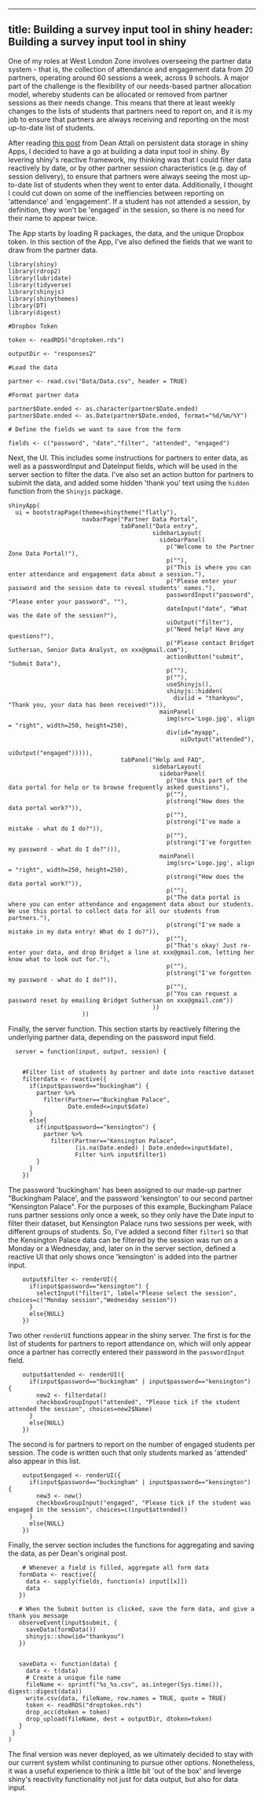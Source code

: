 ------
title: Building a survey input tool in shiny
header: Building a survey input tool in shiny
------

One of my roles at West London Zone involves overseeing the partner data system - that is, the collection of attendance and engagement data from 20 partners, operating around 60 sessions a week, across 9 schools. A major part of the challenge is the flexibility of our needs-based partner allocation model, whereby students can be allocated or removed from partner sessions as their needs change. This means that there at least weekly changes to the lists of students that partners need to report on, and it is my job to ensure that partners are always receiving and reporting on the most up-to-date list of students.

After reading [this post](https://shiny.rstudio.com/articles/persistent-data-storage.html) from Dean Attali on persistent data storage in shiny Apps, I decided to have a go at building a data input tool in shiny. By levering shiny's reactive framework, my thinking was that I could filter data reactively by date, or by other partner session characteristics (e.g. day of session delivery), to ensure that partners were always seeing the most up-to-date list of students when they went to enter data. Additionally, I thought I could cut down on some of the ineffiencies between reporting on 'attendance' and 'engagement'. If a student has not attended a session, by definition, they won't be 'engaged' in the session, so there is no need for their name to appear twice.

The App starts by loading R packages, the data, and the unique Dropbox token. In this section of the App, I've also defined the fields that we want to draw from the partner data.

```
library(shiny)
library(rdrop2)
library(lubridate)
library(tidyverse)
library(shinyjs)
library(shinythemes)
library(DT)
library(digest)

#Dropbox Token 

token <- readRDS("droptoken.rds")

outputDir <- "responses2"

#Load the data

partner <- read.csv("Data/Data.csv", header = TRUE)

#Format partner data

partner$Date.ended <- as.character(partner$Date.ended)
partner$Date.ended <- as.Date(partner$Date.ended, format="%d/%m/%Y")

# Define the fields we want to save from the form

fields <- c("password", "date","filter", "attended", "engaged")
```

Next, the UI. This includes some instructions for partners to enter data, as well as a passwordInput and DateInput fields, which will be used in the server section to filter the data. I've also set an action button for partners to subimit the data, and added some hidden 'thank you' text using the `hidden` function from the `Shinyjs` package. 

```
shinyApp(
  ui = bootstrapPage(theme=shinytheme("flatly"),
                     navbarPage("Partner Data Portal",
                                tabPanel("Data entry",
                                         sidebarLayout(   
                                           sidebarPanel(
                                             p("Welcome to the Partner Zone Data Portal!"),
                                             p(""),
                                             p("This is where you can enter attendance and engagement data about a session."),
                                             p("Please enter your password and the session date to reveal students' names."),
                                             passwordInput("password", "Please enter your password", ""),
                                             dateInput("date", "What was the date of the session?"),
                                             uiOutput("filter"),
                                             p("Need help? Have any questions?"),
                                             p("Please contact Bridget Suthersan, Senior Data Analyst, on xxx@gmail.com"),
                                             actionButton("submit", "Submit Data"),
                                             p(""),
                                             p(""),
                                             useShinyjs(),
                                             shinyjs::hidden(
                                               div(id = "thankyou", "Thank you, your data has been received!"))),
                                           mainPanel(
                                             img(src='Logo.jpg', align = "right", width=250, height=250),
                                             div(id="myapp",
                                                 uiOutput("attended"),
                                                 uiOutput("engaged"))))),
                                tabPanel("Help and FAQ",
                                         sidebarLayout(   
                                           sidebarPanel(
                                             p("Use this part of the data portal for help or to browse frequently asked questions"),
                                             p(""),
                                             p(strong("How does the data portal work?")),
                                             p(""),
                                             p(strong("I've made a mistake - what do I do?")),
                                             p(""),
                                             p(strong("I've forgotten my password - what do I do?"))),
                                           mainPanel( 
                                             img(src='Logo.jpg', align = "right", width=250, height=250),
                                             p(strong("How does the data portal work?")),
                                             p(""),
                                             p("The data portal is where you can enter attendance and engagement data about our students. We use this portal to collect data for all our students from partners."),
                                             p(strong("I've made a mistake in my data entry! What do I do?")),
                                             p(""),
                                             p("That's okay! Just re-enter your data, and drop Bridget a line at xxx@gmail.com, letting her know what to look out for."),
                                             p(""),
                                             p(strong("I've forgotten my password - what do I do?")),
                                             p(""),
                                             p("You can request a password reset by emailing Bridget Suthersan on xxx@gmail.com"))
                                         ))
                     ))
```

Finally, the server function. This section starts by reactively filtering the underlying partner data, depending on the password input field.

```
  server = function(input, output, session) {
    
  
    #Filter list of students by partner and date into reactive dataset  
    filterdata <- reactive({
      if(input$password=="buckingham") { 
        partner %>%
          filter(Partner=="Buckingham Palace",
                 Date.ended<=input$date)
      }
      else{
        if(input$password=="kensington") {
          partner %>%
            filter(Partner=="Kensington Palace", 
                   (is.na(Date.ended) | Date.ended<=input$date),
                   Filter %in% input$filter1)
        }
      }
    })
   ```
The password 'buckingham' has been assigned to our made-up partner "Buckingham Palace', and the password 'kensington' to our second partner "Kensington Palace". For the purposes of this example, Buckingham Palace runs partner sessions only once a week, so they only have the Date input to filter their dataset, but Kensington Palace runs two sessions per week, with different groups of students. So, I've added a second filter `filter1` so that the Kensington Palace data can be filtered by the session was run on a Monday or a Wednesday, and, later on in the server section, defined a reactive UI that only shows once 'kensington' is added into the partner input.

```
    output$filter <- renderUI({
      if(input$password=="kensington") {
        selectInput("filter1", label="Please select the session", choices=c("Monday session","Wednesday session"))
      }
      else{NULL}
    })
```

Two other `renderUI` functions appear in the shiny server. The first is for the list of students for partners to report attendance on, which will only appear once a partner has correctly entered their password in the `passwordInput` field. 

```
    output$attended <- renderUI({
      if(input$password=="buckingham" | input$password=="kensington") {
        new2 <- filterdata()
        checkboxGroupInput("attended", "Please tick if the student attended the session", choices=new2$Name)
      }
      else{NULL}
    })
```

The second is for partners to report on the number of engaged students per session. The code is written such that only students marked as 'attended' also appear in this list.

```
    output$engaged <- renderUI({
      if(input$password=="buckingham" | input$password=="kensington") {
        new3 <- new()
        checkboxGroupInput("engaged", "Please tick if the student was engaged in the session", choices=c(input$attended))
      }
      else{NULL}
    })
 ```
 
 Finally, the server section includes the functions for aggregating and saving the data, as per Dean's original post.
 
 ```
     # Whenever a field is filled, aggregate all form data
    formData <- reactive({
      data <- sapply(fields, function(x) input[[x]])
      data
    })
    
    # When the Submit button is clicked, save the form data, and give a thank you message
    observeEvent(input$submit, {
      saveData(formData())
      shinyjs::show(id="thankyou")
    })
    
    
    saveData <- function(data) {
      data <- t(data)
      # Create a unique file name
      fileName <- sprintf("%s_%s.csv", as.integer(Sys.time()), digest::digest(data))
      write.csv(data, fileName, row.names = TRUE, quote = TRUE)
      token <- readRDS("droptoken.rds")
      drop_acc(dtoken = token)    
      drop_upload(fileName, dest = outputDir, dtoken=token)
    }
  }
)
```

The final version was never deployed, as we ultimately decided to stay with our current system whilst continuning to pursue other options. Nonetheless, it was a useful experience to think a little bit 'out of the box' and leverge shiny's reactivity functionality not just for data output, but also for data input.


